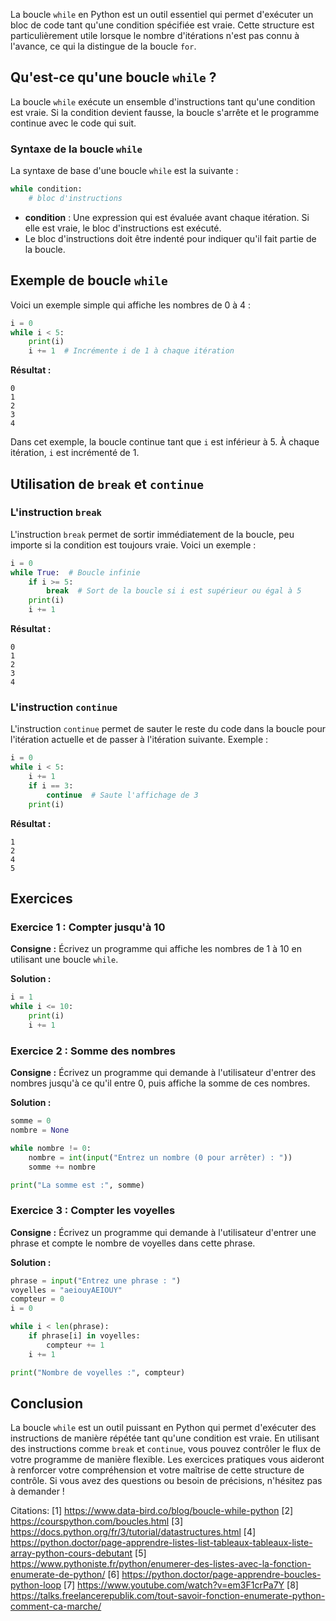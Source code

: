 La boucle `while` en Python est un outil essentiel qui permet d'exécuter un bloc de code tant qu'une condition spécifiée est vraie. Cette structure est particulièrement utile lorsque le nombre d'itérations n'est pas connu à l'avance, ce qui la distingue de la boucle `for`.

## Qu'est-ce qu'une boucle `while` ?

La boucle `while` exécute un ensemble d'instructions tant qu'une condition est vraie. Si la condition devient fausse, la boucle s'arrête et le programme continue avec le code qui suit.

### Syntaxe de la boucle `while`

La syntaxe de base d'une boucle `while` est la suivante :

```python
while condition:
    # bloc d'instructions
```

- **condition** : Une expression qui est évaluée avant chaque itération. Si elle est vraie, le bloc d'instructions est exécuté.
- Le bloc d'instructions doit être indenté pour indiquer qu'il fait partie de la boucle.

## Exemple de boucle `while`

Voici un exemple simple qui affiche les nombres de 0 à 4 :

```python
i = 0
while i < 5:
    print(i)
    i += 1  # Incrémente i de 1 à chaque itération
```

**Résultat :**

```
0
1
2
3
4
```

Dans cet exemple, la boucle continue tant que `i` est inférieur à 5. À chaque itération, `i` est incrémenté de 1.

## Utilisation de `break` et `continue`

### L'instruction `break`

L'instruction `break` permet de sortir immédiatement de la boucle, peu importe si la condition est toujours vraie. Voici un exemple :

```python
i = 0
while True:  # Boucle infinie
    if i >= 5:
        break  # Sort de la boucle si i est supérieur ou égal à 5
    print(i)
    i += 1
```

**Résultat :**

```
0
1
2
3
4
```

### L'instruction `continue`

L'instruction `continue` permet de sauter le reste du code dans la boucle pour l'itération actuelle et de passer à l'itération suivante. Exemple :

```python
i = 0
while i < 5:
    i += 1
    if i == 3:
        continue  # Saute l'affichage de 3
    print(i)
```

**Résultat :**

```
1
2
4
5
```

## Exercices

### Exercice 1 : Compter jusqu'à 10

**Consigne :** Écrivez un programme qui affiche les nombres de 1 à 10 en utilisant une boucle `while`.

**Solution :**

```python
i = 1
while i <= 10:
    print(i)
    i += 1
```

### Exercice 2 : Somme des nombres

**Consigne :** Écrivez un programme qui demande à l'utilisateur d'entrer des nombres jusqu'à ce qu'il entre 0, puis affiche la somme de ces nombres.

**Solution :**

```python
somme = 0
nombre = None

while nombre != 0:
    nombre = int(input("Entrez un nombre (0 pour arrêter) : "))
    somme += nombre

print("La somme est :", somme)
```

### Exercice 3 : Compter les voyelles

**Consigne :** Écrivez un programme qui demande à l'utilisateur d'entrer une phrase et compte le nombre de voyelles dans cette phrase.

**Solution :**

```python
phrase = input("Entrez une phrase : ")
voyelles = "aeiouyAEIOUY"
compteur = 0
i = 0

while i < len(phrase):
    if phrase[i] in voyelles:
        compteur += 1
    i += 1

print("Nombre de voyelles :", compteur)
```

## Conclusion

La boucle `while` est un outil puissant en Python qui permet d'exécuter des instructions de manière répétée tant qu'une condition est vraie. En utilisant des instructions comme `break` et `continue`, vous pouvez contrôler le flux de votre programme de manière flexible. Les exercices pratiques vous aideront à renforcer votre compréhension et votre maîtrise de cette structure de contrôle. Si vous avez des questions ou besoin de précisions, n'hésitez pas à demander !

Citations:
[1] https://www.data-bird.co/blog/boucle-while-python
[2] https://courspython.com/boucles.html
[3] https://docs.python.org/fr/3/tutorial/datastructures.html
[4] https://python.doctor/page-apprendre-listes-list-tableaux-tableaux-liste-array-python-cours-debutant
[5] https://www.pythoniste.fr/python/enumerer-des-listes-avec-la-fonction-enumerate-de-python/
[6] https://python.doctor/page-apprendre-boucles-python-loop
[7] https://www.youtube.com/watch?v=em3F1crPa7Y
[8] https://talks.freelancerepublik.com/tout-savoir-fonction-enumerate-python-comment-ca-marche/